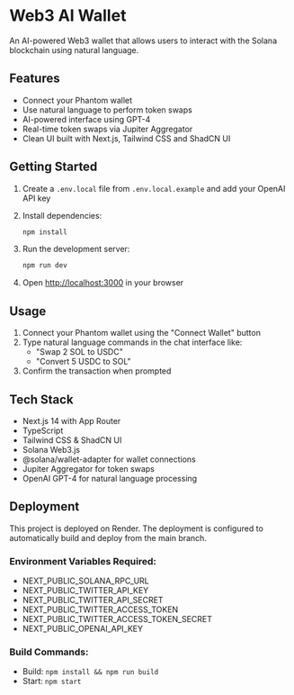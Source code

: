 # Web3 AI Wallet

An AI-powered Web3 wallet that allows users to interact with the Solana blockchain using natural language.

## Features

- Connect your Phantom wallet
- Use natural language to perform token swaps
- AI-powered interface using GPT-4
- Real-time token swaps via Jupiter Aggregator
- Clean UI built with Next.js, Tailwind CSS and ShadCN UI

## Getting Started

1. Create a `.env.local` file from `.env.local.example` and add your OpenAI API key

2. Install dependencies:
   ```bash
   npm install
   ```

3. Run the development server:
   ```bash
   npm run dev
   ```

4. Open [http://localhost:3000](http://localhost:3000) in your browser

## Usage

1. Connect your Phantom wallet using the "Connect Wallet" button
2. Type natural language commands in the chat interface like:
   - "Swap 2 SOL to USDC"
   - "Convert 5 USDC to SOL"
3. Confirm the transaction when prompted

## Tech Stack

- Next.js 14 with App Router
- TypeScript
- Tailwind CSS & ShadCN UI
- Solana Web3.js
- @solana/wallet-adapter for wallet connections
- Jupiter Aggregator for token swaps
- OpenAI GPT-4 for natural language processing

## Deployment

This project is deployed on Render. The deployment is configured to automatically build and deploy from the main branch.

### Environment Variables Required:
- NEXT_PUBLIC_SOLANA_RPC_URL
- NEXT_PUBLIC_TWITTER_API_KEY
- NEXT_PUBLIC_TWITTER_API_SECRET
- NEXT_PUBLIC_TWITTER_ACCESS_TOKEN
- NEXT_PUBLIC_TWITTER_ACCESS_TOKEN_SECRET
- NEXT_PUBLIC_OPENAI_API_KEY

### Build Commands:
- Build: `npm install && npm run build`
- Start: `npm start`
